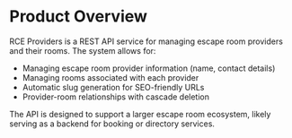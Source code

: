 # Product Overview

RCE Providers is a REST API service for managing escape room providers and their rooms. The system allows for:

- Managing escape room provider information (name, contact details)
- Managing rooms associated with each provider
- Automatic slug generation for SEO-friendly URLs
- Provider-room relationships with cascade deletion

The API is designed to support a larger escape room ecosystem, likely serving as a backend for booking or directory services.
